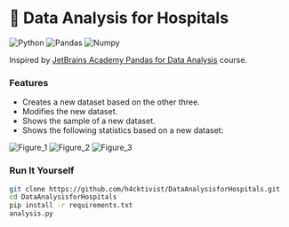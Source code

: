 # 🏥 Data Analysis for Hospitals

![Python](https://img.shields.io/badge/Python-FFD43B?style=for-the-badge&logo=python&logoColor=blue)
![Pandas](https://img.shields.io/badge/Pandas-2C2D72?style=for-the-badge&logo=pandas&logoColor=white)
![Numpy](https://img.shields.io/badge/Numpy-777BB4?style=for-the-badge&logo=numpy&logoColor=white)

Inspired by [JetBrains Academy Pandas for Data Analysis](https://hyperskill.org/tracks/44) course.


### Features
- Creates a new dataset based on the other three.
- Modifies the new dataset.
- Shows the sample of a new dataset.
- Shows the following statistics based on a new dataset:

![Figure_1](https://user-images.githubusercontent.com/51692800/212053555-6af7ef14-62eb-4a29-b696-798033c65a85.png)
![Figure_2](https://user-images.githubusercontent.com/51692800/212053586-0764c389-3a8d-479b-9a9e-ecc2d4d2cd29.png)
![Figure_3](https://user-images.githubusercontent.com/51692800/212053599-2b083a49-2f16-4762-ac80-7ca26747f60b.png)


### Run It Yourself
```sh
git clone https://github.com/h4cktivist/DataAnalysisforHospitals.git
cd DataAnalysisforHospitals
pip install -r requirements.txt
analysis.py
```
